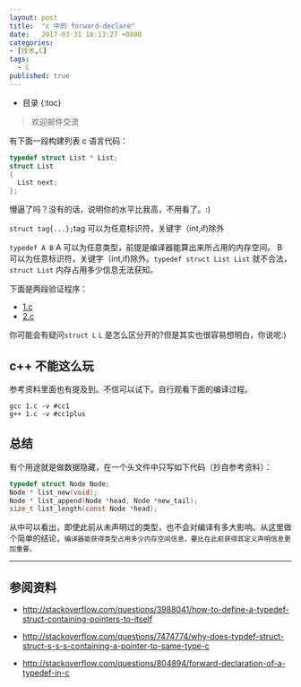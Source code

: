 ```yaml
---
layout: post
title:  "c 中的 forward-declare"
date:   2017-03-31 18:13:27 +0800
categories:
- [技术,C]
tags:
  - C
published: true
---
```

* 目录
{:toc}


>欢迎邮件交流

有下面一段构建列表 c 语言代码：



```c
typedef struct List * List;
struct List
{
  List next;
};
```

懵逼了吗？没有的话，说明你的水平比我高，不用看了。:)

`struct tag{...};`tag 可以为任意标识符，关键字（int,if)除外

`typedef A B` A 可以为任意类型，前提是编译器能算出来所占用的内存空间。
B 可以为任意标识符，关键字（int,if)除外。`typedef struct List List` 就不合法，`struct List` 内存占用多少信息无法获知。

下面是两段验证程序：

- [1.c](https://github.com/noname007/mooc163-compiler/blob/master/c/poc/forward-declare/1.c)
- [2.c](https://github.com/noname007/mooc163-compiler/blob/master/c/poc/forward-declare/2.c)

你可能会有疑问`struct L` `L` 是怎么区分开的?但是其实也很容易想明白，你说呢:)


## c++ 不能这么玩

参考资料里面也有提及到。不信可以试下。自行观看下面的编译过程。

```shell
gcc 1.c -v #cc1
g++ 1.c -v #cc1plus
```





## 总结
有个用途就是做数据隐藏，在一个头文件中只写如下代码（抄自参考资料）：

```c
typedef struct Node Node;
Node * list_new(void);
Node * list_append(Node *head, Node *new_tail);
size_t list_length(const Node *head);
```

从中可以看出，即使此前从未声明过的类型，也不会对编译有多大影响。从这里做个简单的结论，`编译器能获得类型占用多少内存空间信息，要比在此前获得其定义声明信息更加重要。`


---
## 参阅资料

- http://stackoverflow.com/questions/3988041/how-to-define-a-typedef-struct-containing-pointers-to-itself

- http://stackoverflow.com/questions/7474774/why-does-typdef-struct-struct-s-s-s-containing-a-pointer-to-same-type-c

- http://stackoverflow.com/questions/804894/forward-declaration-of-a-typedef-in-c
<!-- - https://gcc.gnu.org/onlinedocs/gcc-3.3/gcc/Type-Attributes.html -->
